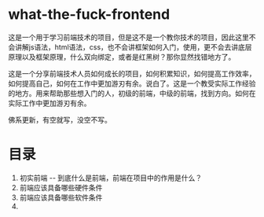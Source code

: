 # what-the-fuck-frontend
    
  这是一个用于学习前端技术的项目，但是这不是一个教你技术的项目，因此这里不会讲解js语法，html语法，css，也不会讲框架如何入门，使用，更不会去讲底层原理以及框架原理，什么双向绑定，或者是红黑树？那你显然找错地方了。
    
  这是一个分享前端技术人员如何成长的项目，如何积累知识，如何提高工作效率，如何提高自己，如何在工作中更加游刃有余。说白了。这是一个教受实际工作经验的地方。用来帮助那些想入门的人，初级的前端，中级的前端，找到方向。如何在实际工作中更加游刃有余。
  
  佛系更新，有空就写，没空不写。
    
# 目录
1. 初实前端 -- 到底什么是前端，前端在项目中的作用是什么？
2. 前端应该具备哪些硬件条件
3. 前端应该具备哪些软件条件
4. 
